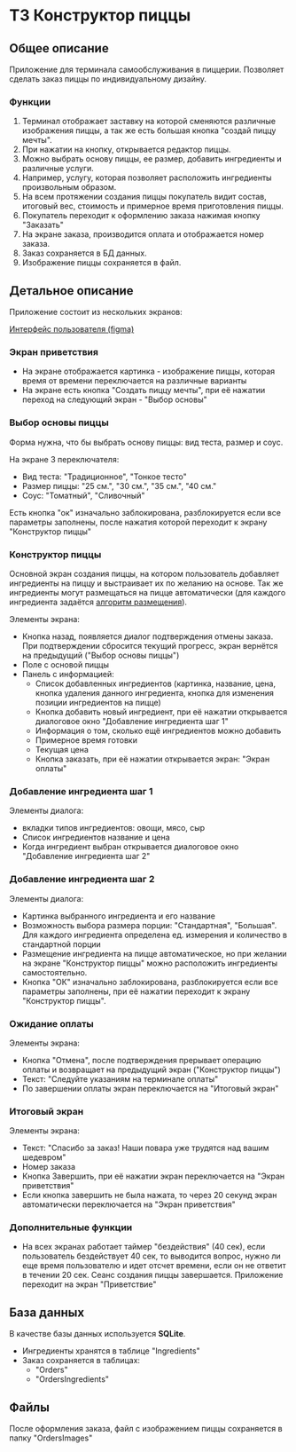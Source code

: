 # ТЗ Конструктор пиццы

## Общее описание

Приложение для терминала самообслуживания в пиццерии. Позволяет сделать заказ пиццы по индивидуальному дизайну.

### Функции

1. Терминал отображает заставку на которой сменяются различные изображения пиццы, а так же есть большая кнопка "создай
   пиццу мечты".
2. При нажатии на кнопку, открывается редактор пиццы.
3. Можно выбрать основу пиццы, ее размер, добавить ингредиенты и различные услуги.
4. Например, услугу, которая позволяет расположить ингредиенты произвольным образом.
5. На всем протяжении создания пиццы покупатель видит состав, итоговый вес, стоимость и примерное время приготовления
   пиццы.
6. Покупатель переходит к оформлению заказа нажимая кнопку "Заказать"
7. На экране заказа, производится оплата и отображается номер заказа.
8. Заказ сохраняется в БД данных.
9. Изображение пиццы сохраняется в файл.

## Детальное описание

Приложение состоит из нескольких экранов: 

[Интерфейс пользователя (figma)](https://www.figma.com/design/GnL1HHSoZgVWraLhC70lMX/pizza_designer?node-id=0-1&t=3cG2pVHnpJpBUBtz-1)

### Экран приветствия
* На экране отображается картинка - изображение пиццы, которая время от времени переключается на различные варианты
* На экране есть кнопка "Создать пиццу мечты", при её нажатии переход на следующий экран - "Выбор основы"

### Выбор основы пиццы
Форма нужна, что бы выбрать основу пиццы: вид теста, размер и соус.

На экране 3 переключателя:
* Вид теста: "Традиционное", "Тонкое тесто"
* Размер пиццы: "25 см.", "30 см.", "35 см.", "40 см."
* Соус: "Томатный", "Сливочный"

Есть кнопка "ок" изначально заблокирована, разблокируется если все параметры заполнены, после нажатия которой переходит к экрану "Конструктор пиццы"

### Конструктор пиццы
Основной экран создания пиццы, на котором пользователь добавляет ингредиенты на пиццу и выстраивает их по желанию на основе. Так же ингредиенты могут размещаться на пицце автоматически (для каждого ингредиента задаётся [алгоритм размещения]()). 

Элементы экрана:
* Кнопка назад, появляется диалог подтверждения отмены заказа. При подтверждении сбросится текущий прогресс, экран вернётся на предыдущий ("Выбор основы пиццы") 
* Поле с основой пиццы
* Панель с информацией:
  * Список добавленных ингредиентов (картинка, название, цена, кнопка удаления данного ингредиента, кнопка для изменения позиции ингредиентов на пицце)
  * Кнопка добавить новый ингредиент, при её нажатии открывается диалоговое окно "Добавление ингредиента шаг 1"
  * Информация о том, сколько ещё ингредиентов можно добавить
  * Примерное время готовки
  * Текущая цена
  * Кнопка заказать, при её нажатии открывается экран: "Экран оплаты"

### Добавление ингредиента шаг 1
Элементы диалога:
* вкладки типов ингредиентов: овощи, мясо, сыр
* Список ингредиентов название и цена
* Когда ингредиент выбран открывается диалоговое окно "Добавление ингредиента шаг 2"

### Добавление ингредиента шаг 2
Элементы диалога:
* Картинка выбранного ингредиента и его название
* Возможность выбора размера порции: "Стандартная", "Большая". Для каждого ингредиента определена ед. измерения и количество в стандартной порции
* Размещение ингредиента на пицце автоматическое, но при желании на экране "Конструктор пиццы" можно расположить ингредиенты самостоятельно.
* Кнопка "ОК" изначально заблокирована, разблокируется если все параметры заполнены, при её нажатии переходит к экрану "Конструктор пиццы".


### Ожидание оплаты
Элементы экрана:
* Кнопка "Отмена", после подтверждения прерывает операцию оплаты и возвращает на предыдущий экран ("Конструктор пиццы")
* Текст: "Следуйте указаниям на терминале оплаты"
* По завершении оплаты экран переключается на "Итоговый экран"

### Итоговый экран 
Элементы экрана:
* Текст: "Спасибо за заказ! Наши повара уже трудятся над вашим шедевром"
* Номер заказа
* Кнопка Завершить, при её нажатии экран переключается на "Экран приветствия"
* Если кнопка завершить не была нажата, то через 20 секунд экран автоматически переключается на "Экран приветствия"


### Дополнительные функции
* На всех экранах работает таймер "бездействия" (40 сек), если пользователь бездействует 40 сек, то выводится вопрос, нужно ли еще время пользователю и идет отсчет времени, если он не ответит в течении 20 сек. Сеанс создания пиццы завершается. Приложение переходит на экран "Приветствие"

## База данных
В качестве базы данных используется **SQLite**.
* Ингредиенты хранятся в таблице "Ingredients"
* Заказ сохраняется в таблицах: 
  * "Orders"
  * "OrdersIngredients"

## Файлы
После оформления заказа, файл с изображением пиццы сохраняется в папку "OrdersImages"
